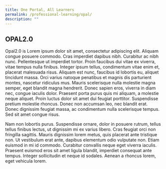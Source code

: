```yaml
---
title: One Portal, All Learners
permalink: /professional-learning/opal/
description: ""
---
```


## OPAL2.0
Opal2.0 is Lorem ipsum dolor sit amet, consectetur adipiscing elit. Aliquam congue posuere commodo. Cras imperdiet dapibus nibh. Curabitur ac nibh nunc. Pellentesque ut imperdiet tortor. Proin faucibus dui vitae ex viverra, vitae tempus nulla finibus. Integer ipsum tellus, condimentum vitae enim et, placerat malesuada risus. Aliquam est nunc, faucibus id lobortis eu, aliquet tincidunt massa. Orci varius natoque penatibus et magnis dis parturient montes, nascetur ridiculus mus. Mauris scelerisque nulla molestie magna semper, eget blandit magna hendrerit. Donec sapien eros, viverra in diam nec, congue iaculis dolor. Praesent porta purus quis mi aliquam, a molestie neque aliquet. Proin luctus dolor sit amet dui feugiat porttitor. Suspendisse pretium molestie rhoncus. Donec non accumsan leo, nec blandit erat. Donec dignissim feugiat massa, ac condimentum nulla scelerisque tempus. Sed sit amet congue risus.

Nam non lobortis purus. Suspendisse ornare, dolor in posuere rutrum, tellus tellus finibus lectus, ut dignissim mi ex varius libero. Cras feugiat orci non fringilla sagittis. Mauris dignissim lorem metus, quis placerat ante tristique non. Ut vestibulum erat ante, dapibus elementum odio vulputate non. Etiam euismod in mi id commodo. Curabitur convallis neque eget viverra iaculis. Praesent euismod eros sit amet ligula blandit, imperdiet consequat ante tempus. Integer sollicitudin et neque id sodales. Aenean a rhoncus lorem, eget vehicula lorem.